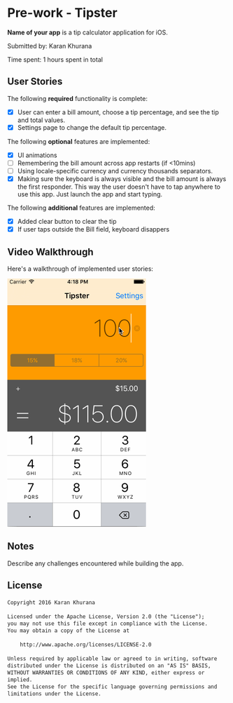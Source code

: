 # Pre-work - Tipster

**Name of your app** is a tip calculator application for iOS.

Submitted by: Karan Khurana

Time spent: 1 hours spent in total

## User Stories

The following **required** functionality is complete:

* [x] User can enter a bill amount, choose a tip percentage, and see the tip and total values.
* [x] Settings page to change the default tip percentage.

The following **optional** features are implemented:
* [x] UI animations
* [ ] Remembering the bill amount across app restarts (if <10mins)
* [ ] Using locale-specific currency and currency thousands separators.
* [x] Making sure the keyboard is always visible and the bill amount is always the first responder. This way the user doesn't have to tap anywhere to use this app. Just launch the app and start typing.

The following **additional** features are implemented:

- [x] Added clear button to clear the tip
- [x] If user taps outside the Bill field, keyboard disappers

## Video Walkthrough 

Here's a walkthrough of implemented user stories:

<img src='https://github.com/theonekaran/tipster/blob/master/walkthrough_prep.gif' title='Video Walkthrough' width='' alt='Video Walkthrough' />


## Notes

Describe any challenges encountered while building the app.

## License

    Copyright 2016 Karan Khurana

    Licensed under the Apache License, Version 2.0 (the "License");
    you may not use this file except in compliance with the License.
    You may obtain a copy of the License at

        http://www.apache.org/licenses/LICENSE-2.0

    Unless required by applicable law or agreed to in writing, software
    distributed under the License is distributed on an "AS IS" BASIS,
    WITHOUT WARRANTIES OR CONDITIONS OF ANY KIND, either express or implied.
    See the License for the specific language governing permissions and
    limitations under the License.
